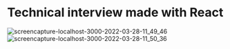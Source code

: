# Technical interview made with React


![screencapture-localhost-3000-2022-03-28-11_49_46](https://user-images.githubusercontent.com/71179218/160372859-92511eed-afbd-4dc9-b616-76d7cab7ebdd.png)
![screencapture-localhost-3000-2022-03-28-11_50_36](https://user-images.githubusercontent.com/71179218/160373097-377179e8-8ea7-49e7-9e4c-e4e9275f9510.png)
